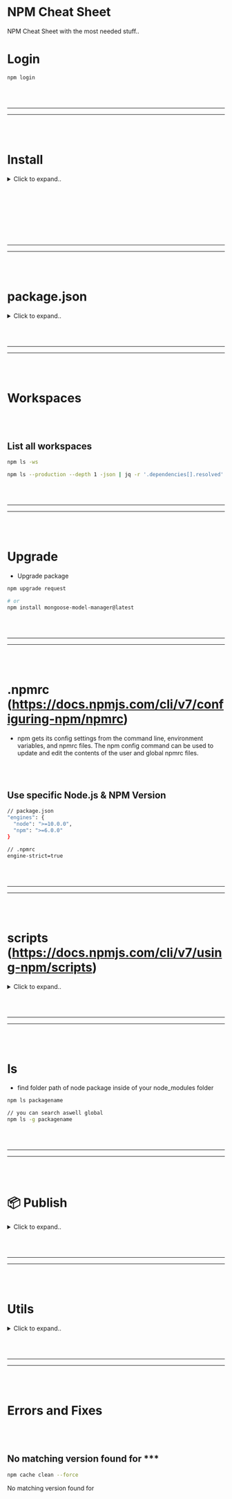 # NPM Cheat Sheet
NPM Cheat Sheet with the most needed stuff..



# Login
```bash
npm login
```



















<br><br>
__________________________________________
__________________________________________
<br><br>

# Install 

<details><summary>Click to expand..</summary>
 
## Install package
```bash
npm i request
```

<br><br>

## Install package to devDependencies
```bash
npm i --save-dev sinon 
```




<br><br>

## Install package with security audit check
```bash
npm i --no-audit sinon 
```


</details>
























































<br><br>
<br><br>



<br><br>
 _____________________________________________________
 _____________________________________________________
<br><br>


# package.json

<details><summary>Click to expand..</summary>
 
<br><br>

## General Informations
- https://docs.npmjs.com/creating-a-package-json-file


<br><br>

## Create package.json file of already existing project.
```bash
npm init --yes
```


<br><br>


## Install from package.json
```bash
npm i
```

<br><br>

## Install from package-lock.json
```bash
npm ci
```

<br><br>

## Use local dependencies via path
```javascript
{
  "dependencies": {
    "anyModuleName": "file:../anyModuleName"
  }
}

```

<br><br>

## set/install latest version of dependencies
```javascript
/* method 1* - run npm update after this/
  "dependencies": {
    "express": "*",
    "mongodb": "*",
    "underscore": "*",
    "rjs": "*",
    "jade": "*",
    "async": "*"
  }
  
/* method 2*/
"dependencies":{
    "foo" : ">=1.4.5"
}
```









<br><br><br><br>

# Poperties

<br><br>

## main
- Set a custom file which should be executed in the beginning when you run your app. If you do not define any file then first index.js will be choosed. If index.js does not exist then server.js will be choosed.
```bash
{ "main": "src/index.js" }
```
<br><br>

### execute async function inside of main file
```bash
const main = async () => {
    //..
}

main().then(() => {
    console.log('main() has been called')
})
```


<br><br>

## license
```javascript
// Then include a file named <filename> at the top level of the package.
{ "license" : "SEE LICENSE IN <filename>" }
```

<br><br>

## module
```javscript
"main": "src/index.cjs",
"module": "src/index.mjs",
```
- You can set entry main file for cjs and module file for esm



<br><br><br><br>

## version

<br><br>

#### Install latest patch version
- If you see ~1.0.2 it means to install version 1.0.2 or the latest patch version such as 1.0.4.
```javascript
"request": "~1.0.2"
```

<br><br>

#### Install latest minor or patch version
- If you see ^1.0.2 it means to install version 1.0.2 or the latest minor or patch version such as 1.1.0.
```javascript
"request": "^1.0.2"
```







<br><br><br><br>

## dependencies (https://docs.npmjs.com/cli/v8/configuring-npm/package-json#dependencies)


<br><br>

#### URLs as Dependencies
```javascript
{ "<module-name>", "git+ssh://git@github.com:npm/cli.git#v1.0.27" }
{ "<module-name>", "git+ssh://git@github.com:npm/cli#semver:^5.0" }
{ "<module-name>", "git+https://isaacs@github.com/npm/cli.git" }
{ "<module-name>", "git://github.com/npm/cli.git#v1.0.27" }
```



<br><br>

#### Private Gitlab URLs as Dependencies
- You must create an deploy token for this (https://stackoverflow.com/a/50314604/13025887)
  1. Log in to your GitLab account.
  2. Go to the project you want to create Deploy Tokens for.
  3. Go to Settings > Repository.
  4. Click on Expand on Deploy Tokens section.
  5. Choose a name and optionally an expiry date for the token.
  6. Choose the desired scopes. <= select read_repository
  7. Click on Create deploy token.
  8. Save the deploy token somewhere safe. Once you leave or refresh the page, you won’t be able to access it again.

**Notice that you must use the username that will be generetaed too when you create the deploy token

```javascript
"dependencies": {
    "<module-name>": "git+http://<username>:<token>@url.git#commithash/branch",
}
```


<br><br>

## exports
- Define ESM or CJS
- https://nodejs.org/api/packages.html#exports
- https://nodejs.org/api/packages.html#conditional-exports

```javascript
 "type": "module",
  "exports": {
    "import": "./dist/express-restify-mongoose.js",
    "require": "./dist/cjs/express-restify-mongoose.js"
  }
```

</details>



















































<br><br>
__________________________________________
__________________________________________
<br><br>

# Workspaces 

<br><br>

## List all workspaces
```bash
npm ls -ws

npm ls --production --depth 1 -json | jq -r '.dependencies[].resolved' | sed 's/file:\.\.\///
```































<br><br>
__________________________________________
__________________________________________
<br><br>

# Upgrade
- Upgrade package

```bash
npm upgrade request

# or
npm install mongoose-model-manager@latest
```













































































<br><br>
__________________________________________
__________________________________________
<br><br>

# .npmrc (https://docs.npmjs.com/cli/v7/configuring-npm/npmrc)
- npm gets its config settings from the command line, environment variables, and npmrc files. The npm config command can be used to update and edit the contents of the user and global npmrc files.

<br><br>


## Use specific Node.js & NPM Version
```bash
// package.json
"engines": {
  "node": ">=10.0.0",
  "npm": ">=6.0.0"
}

// .npmrc
engine-strict=true
```
























<br><br>
__________________________________________
__________________________________________
<br><br>

# scripts (https://docs.npmjs.com/cli/v7/using-npm/scripts)

<details><summary>Click to expand..</summary>


<br><br>

## run (https://docs.npmjs.com/cli/v7/commands/npm-run-script)
- This runs an arbitrary command from a package's "scripts" object. If no "command" is provided, it will list the available scripts.

<br>

run[-script] is used by the test, start, restart, and stop commands, but can be called directly, as well. When the scripts in the package are printed out, they're separated into lifecycle (test, start, restart) and directly-run scripts.

<br>

Any positional arguments are passed to the specified script. Use -- to pass --prefixed flags and options which would otherwise be parsed by npm.

<br>

For example:
```bash
// package.json
{
  "scripts": {
    "test": "mocha ./test/integration/**/*.test.js --exit"
  }
}

npm run test
```





<br><br>

## postinstall (https://docs.npmjs.com/cli/v7/commands/npm-run-script)
- This will be automatically executed when you install your project with **npm i**
```bash
// package.json
{
  "scripts" : {
    "postinstall" : "bash crazyscript.sh",
  }
}

npm i
```


</details>






























<br><br>
__________________________________________
__________________________________________
<br><br>

# ls
- find folder path of node package inside of your node_modules folder
```bash
npm ls packagename

// you can search aswell global
npm ls -g packagename
```






































<br><br>
__________________________________________
__________________________________________
<br><br>

# 📦 Publish

<details><summary>Click to expand..</summary>

## 🤖 Automating Releases and Publishing Packages to NPM Using GitHub Actions
- Read more: [Automate Releases and Publish Packages to NPM](https://nanthakumaran.medium.com/how-to-automate-releases-and-publish-packages-to-npm-using-github-actions-910d5128c0fa)

### 1. Generate Required Tokens
To automate releases in your github repo and publish packages to npm registry, you will need two tokens:
- **PA_TOKEN**: Personal Access Token from GitHub
- **NPM_TOKEN**: NPM Token for automation

### 2. Create Your PA_TOKEN
Visit [GitHub Token Settings](https://github.com/settings/tokens/new) to generate a new Personal Access Token. 
- **Select the following scopes**:
  - `workflow` 
  - `write:packages`

### 3. Create Your NPM_TOKEN
1. Navigate to **Settings > Access Tokens > Generate new token > Classic token**.
2. Ensure you select **Automation**.

### 4. Add NPM Token to GitHub Secrets
1. Open the repository's **Settings**.
2. Under **Security > Secrets > Actions**, click **New Repository Secret** to add your tokens.
   - In the **Name** field, enter `PA_TOKEN` and in the **Value** field, paste your token.
   - Repeat for `NPM_TOKEN`.
  
### 5. Workflow permissions
- Go in your project to Settings > Actions (https://github.com/CyberT33N/ModelManager/settings/actions)
  - Scroll down to `Workflow permissions` and check:
    - `Read and write permissions`
    - `Allow GitHub Actions to create and approve pull requests `

### 6. Set Up Workflow Files in Your Project
Create the following files in your project structure:

#### .github/workflows/release.yml
```yaml
name: Releases
on:
  push:
    branches:
      - main

jobs:
  changelog:
    runs-on: ubuntu-latest
    steps:
      - uses: actions/checkout@v2
      - name: Conventional Changelog Action
        id: changelog
        uses: TriPSs/conventional-changelog-action@v3.7.1
        with:
          github-token: ${{ secrets.PA_TOKEN }}
          version-file: './package.json,./package-lock.json'
      - name: Create Release
        uses: actions/create-release@v1
        if: ${{ steps.changelog.outputs.skipped == 'false' }}
        env:
          GITHUB_TOKEN: ${{ secrets.PA_TOKEN }}
        with:
          tag_name: ${{ steps.changelog.outputs.tag }}
          release_name: ${{ steps.changelog.outputs.tag }}
          body: ${{ steps.changelog.outputs.clean_changelog }}
```
- **Note**: This workflow will create a release on the `main` branch.

#### .github/workflows/publish.yml
```yaml
name: Publish to NPM
on:
  release:
    types: [created]
jobs:
  build:
    runs-on: ubuntu-latest
    steps:
      - name: Checkout
        uses: actions/checkout@v2
      - name: Setup Node
        uses: actions/setup-node@v2
        with:
          node-version: '16'
          registry-url: 'https://registry.npmjs.org'
      - name: Install Dependencies and Build 🔧
        run: npm ci
      - name: Publish Package to NPM 📦
        run: npm publish
        env:
          NODE_AUTH_TOKEN: ${{ secrets.NPM_TOKEN }}
```

### Summary of the Workflow
1. The first entry point is `release.yml`, which generates a new release based on conventional commits when you commit code.
2. After each valid commit, `release.yml` updates `CHANGELOG.md`, `package.json`, and `package-lock.json`.
3. Once the release is created, `publish.yml` publishes the package to the NPM Registry.

### 📥 Workflow for Committing Changes
Whenever you make changes, follow these steps:

```bash
# Pull the latest created release
git pull

git add .
# Refer to the Conventional Commits documentation: https://www.conventionalcommits.org/en/v1.0.0/
git commit -m "feat: Added payment feature"

# Example for breaking changes
# git commit -m "feat: renamed error interfaces" -m "BREAKING CHANGE: renamed error interfaces"

git push

# If conflicts arise due to automatic versioning in package.json, execute:
git pull --rebase

# Resolve any conflicts
# git add .
# git rebase --continue

git push -f
```

### 📦 Publishing Your Package
To publish the package to NPM, ensure your `package.json` is valid, then run:
```bash
npm init
npm publish
```
- **Important**: Ensure that your `package.json` name is unique and does not already exist in the NPM registry (check [npmjs.com](https://www.npmjs.com/search?q=xxxxx)).

















<br><br>
<br><br>
<br><br>
<br><br>

## TypeScript NPM Package Publishing: A Beginner’s Guide
- https://pauloe-me.medium.com/typescript-npm-package-publishing-a-beginners-guide-40b95908e69c

1. npm init und projekt erstellen
- If exists remove "type": "module" from package.json 

2. Install dependencies
```shell
npm install --save-dev typescript ts-node
npm i tsup glob
```

3. Setup your tsconfig.json , run the following command npx tsc --init , it will create a tsconfig file in the base of your project. Update the outDir field to "dist"

4. Create .gitignore:
```
/node_modules

# Ignore test-related files
/coverage.data
/coverage/

# Build files
/dist
```

5. Create tsup.config.ts:
```javascript
import { defineConfig } from "tsup"
import * as glob from 'glob'

const entries = glob.sync('./src/*.ts')
console.log(entries)

export default defineConfig({
  entry: entries,
  format: ["cjs", "esm"], // Build for commonJS and ESmodules
  dts: true, // Generate declaration file (.d.ts)
  splitting: false,
  sourcemap: true,
  clean: true
})
```

6. Create npm run scripts
```javascript
"scripts": {
    "build": "tsup",
    "test": "echo \"Error: no test specified\" && exit 1"
},
```

7. Add to package.json
```javascript
"main": "./dist/index.cjs",
  "module": "./dist/index.js",
  "types": "./dist/index.d.ts",
  "exports": {
    "import": {
      "types": "./dist/index.d.ts",
      "import": "./dist/index.js"
    },
    "require": {
      "types": "./dist/index.d.cts",
      "require": "./dist/index.cjs"
    }
  },
"files": [
    "dist"
 ],
```

8. Create an account on NPM if you don’t already have one.
- https://www.npmjs.com/signup

9. Run `npm login`

10. Run `npm publish`





<br><br>
<br><br>

## Unpublish (Delete package from the registry)
- https://docs.npmjs.com/unpublishing-packages-from-the-registry/
```bash
npm unpublish --force your package
```



</details>






























<br><br>
__________________________________________
__________________________________________
<br><br>

# Utils

<details><summary>Click to expand..</summary>

# Enhance

## husky
- https://typicode.github.io/husky/
- Husky enhances your commits and more 🐶 woof! Automatically lint your commit messages, code, and run tests upon committing or pushing.

</details>























<br><br>
__________________________________________
__________________________________________
<br><br>

# Errors and Fixes

<br><br>

## No matching version found for ***
```bash
npm cache clean --force
```



 No matching version found for
